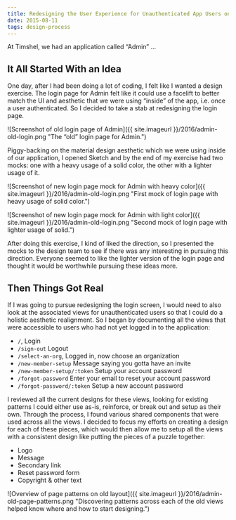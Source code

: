 ```yaml
---
title: Redesigning the User Experience for Unauthenticated App Users on Groundwork Admin
date: 2015-08-11
tags: design-process
---
```


At Timshel, we had an application called “Admin” ...

## It All Started With an Idea

One day, after I had been doing a lot of coding, I felt like I wanted a design exercise. The login page for Admin felt like it could use a facelift to better match the UI and aesthetic that we were using “inside” of the app, i.e. once a user authenticated. So I decided to take a stab at redesigning the login page.

![Screenshot of old login page of Admin]({{ site.imageurl }}/2016/admin-old-login.png "The “old” login page for Admin.")

Piggy-backing on the material design aesthetic which we were using inside of our application, I opened Sketch and by the end of my exercise had two mocks: one with a heavy usage of a solid color, the other with a lighter usage of it.

![Screenshot of new login page mock for Admin with heavy color]({{ site.imageurl }}/2016/admin-old-login.png "First mock of login page with heavy usage of solid color.")

![Screenshot of new login page mock for Admin with light color]({{ site.imageurl }}/2016/admin-old-login.png "Second mock of login page with lighter usage of solid.")

After doing this exercise, I kind of liked the direction, so I presented the mocks to the design team to see if there was any interesting in pursuing this direction. Everyone seemed to like the lighter version of the login page and thought it would be worthwhile pursuing these ideas more.

## Then Things Got Real

If I was going to pursue redesigning the login screen, I would need to also look at the associated views for unauthenticated users so that I could do a holistic aesthetic realignment. So I began by documenting all the views that were accessible to users who had not yet logged in to the application:

- `/`, Login
- `/sign-out` Logout
- `/select-an-org`, Logged in, now choose an organization
- `/new-member-setup` Message saying you gotta have an invite
- `/new-member-setup/:token` Setup your account password
- `/forgot-password` Enter your email to reset your account password
- `/forgot-password/:token` Setup a new account password

I reviewed all the current designs for these views, looking for existing patterns I could either use as-is, reinforce, or break out and setup as their own. Through the process, I found various shared components that were used across all the views. I decided to focus my efforts on creating a design for each of these pieces, which would then allow me to setup all the views with a consistent design like putting the pieces of a puzzle together:

- Logo
- Message
- Secondary link
- Reset password form
- Copyright & other text

![Overview of page patterns on old layout]({{ site.imageurl }}/2016/admin-old-page-patterns.png "Discovering patterns across each of the old views helped know where and how to start designing.")
